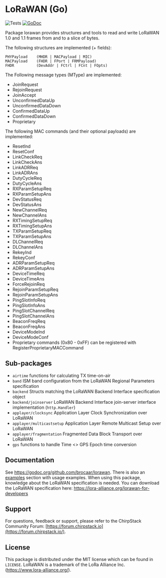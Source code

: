 # LoRaWAN (Go)

![Tests](https://github.com/brocaar/lorawan/actions/workflows/main.yml/badge.svg?branch=master)
[![GoDoc](https://godoc.org/github.com/brocaar/lorawan?status.svg)](https://godoc.org/github.com/brocaar/lorawan)

Package lorawan provides structures and tools to read and write LoRaWAN
1.0 and 1.1 frames from and to a slice of bytes.

The following structures are implemented (+ fields):

```
PHYPayload    (MHDR | MACPayload | MIC)
MACPayload    (FHDR | FPort | FRMPayload)
FHDR          (DevAddr | FCtrl | FCnt | FOpts)
```

The Following message types (MType) are implemented:

* JoinRequest
* RejoinRequest
* JoinAccept
* UnconfirmedDataUp
* UnconfirmedDataDown
* ConfirmedDataUp
* ConfirmedDataDown
* Proprietary

The following MAC commands (and their optional payloads) are implemented:

* ResetInd
* ResetConf
* LinkCheckReq
* LinkCheckAns
* LinkADRReq
* LinkADRAns
* DutyCycleReq
* DutyCycleAns
* RXParamSetupReq
* RXParamSetupAns
* DevStatusReq
* DevStatusAns
* NewChannelReq
* NewChannelAns
* RXTimingSetupReq
* RXTimingSetupAns
* TXParamSetupReq
* TXParamSetupAns
* DLChannelReq
* DLChannelAns
* RekeyInd
* RekeyConf
* ADRParamSetupReq
* ADRParamSetupAns
* DeviceTimeReq
* DeviceTimeAns
* ForceRejoinReq
* RejoinParamSetupReq
* RejoinParamSetupAns
* PingSlotInfoReq
* PingSlotInfoAns
* PingSlotChannelReq
* PingSlotChannelAns
* BeaconFreqReq
* BeaconFreqAns
* DeviceModeInd
* DeviceModeConf
* Proprietary commands (0x80 - 0xFF) can be registered with RegisterProprietaryMACCommand


## Sub-packages

* `airtime` functions for calculating TX time-on-air
* `band` ISM band configuration from the LoRaWAN Regional Parameters specification
* `backend` Structs matching the LoRaWAN Backend Interface specification object
* `backend/joinserver` LoRaWAN Backend Interface join-server interface implementation (`http.Handler`)
* `applayer/clocksync` Application Layer Clock Synchronization over LoRaWAN
* `applayer/multicastsetup` Application Layer Remote Multicast Setup over LoRaWAN
* `applayer/fragmentation` Fragmented Data Block Transport over LoRaWAN
* `gps` functions to handle Time <> GPS Epoch time conversion

## Documentation

See https://godoc.org/github.com/brocaar/lorawan. There is also an [examples](https://godoc.org/github.com/brocaar/lorawan#pkg-examples)
section with usage examples. When using this package, knowledge about the LoRaWAN specification is needed.
You can download the LoRaWAN specification here: https://lora-alliance.org/lorawan-for-developers

## Support

For questions, feedback or support, please refer to the ChirpStack Community Forum:
[https://forum.chirpstack.io](https://forum.chirpstack.io/).

## License

This package is distributed under the MIT license which can be found in ``LICENSE``.
LoRaWAN is a trademark of the LoRa Alliance Inc. (https://www.lora-alliance.org/).
